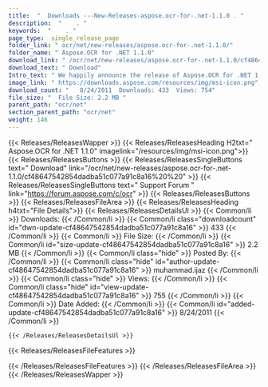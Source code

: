 ```yaml
---
title:  "  Downloads ---New-Releases-aspose.ocr-for-.net-1.1.0 . " 
description:  "    . " 
keywords:  "    . " 
page_type:  single_release_page
folder_link: " ocr/net/new-releases/aspose.ocr-for-.net-1.1.0/"
folder_name: " Aspose.OCR for .NET 1.1.0"
download_link: " /ocr/net/new-releases/aspose.ocr-for-.net-1.1.0/cf48647542854dadba51c077a91c8a16"
download_text: " Download"
Intro_text: " We happily announce the release of Aspose.OCR for .NET 1.1.0. This release intro..."
image_link: " https://downloads.aspose.com/resources/img/msi-icon.png"
download_count: "   8/24/2011  Downloads: 433  Views: 754"
file_size: "  File Size: 2.2 MB "
parent_path: "ocr/net"
section_parent_path: "ocr/net"
weight: 146 
---
```


{{< Releases/ReleasesWapper >}}
  {{< Releases/ReleasesHeading H2txt=" Aspose.OCR for .NET 1.1.0" imagelink="/resources/img/msi-icon.png">}}
  {{< Releases/ReleasesButtons >}}
    {{< Releases/ReleasesSingleButtons text=" Download" link="/ocr/net/new-releases/aspose.ocr-for-.net-1.1.0/cf48647542854dadba51c077a91c8a16%20%20" >}}
    {{< Releases/ReleasesSingleButtons text=" Support Forum " link="https://forum.aspose.com/c/ocr" >}}
  {{< Releases/ReleasesButtons >}}
  {{< Releases/ReleasesFileArea >}}
    {{< Releases/ReleasesHeading h4txt="File Details">}}
    {{< Releases/ReleasesDetailsUl >}}
            {{< Common/li  >}} Downloads: {{< /Common/li >}} 
      {{< Common/li class="downloadcount" id="dwn-update-cf48647542854dadba51c077a91c8a16" >}} 433 {{< /Common/li >}} 
      {{< Common/li  >}} File Size: {{< /Common/li >}} 
      {{< Common/li id="size-update-cf48647542854dadba51c077a91c8a16" >}} 2.2 MB {{< /Common/li >}} 
      {{< Common/li  class="hide" >}} Posted By: {{< /Common/li >}} 
      {{< Common/li class="hide" id="author-update-cf48647542854dadba51c077a91c8a16" >}} muhammad.ijaz {{< /Common/li >}} 
      {{< Common/li class="hide"  >}} Views: {{< /Common/li >}} 
      {{< Common/li class="hide" id="view-update-cf48647542854dadba51c077a91c8a16" >}} 755 {{< /Common/li >}} 
      {{< Common/li  >}} Date Added: {{< /Common/li >}} 
      {{< Common/li id="added-update-cf48647542854dadba51c077a91c8a16" >}} 8/24/2011 {{< /Common/li >}} 

    {{< /Releases/ReleasesDetailsUl >}}

  {{< Releases/ReleasesFileFeatures >}}
      
  {{< /Releases/ReleasesFileFeatures >}}
 {{< /Releases/ReleasesFileArea >}}
{{< /Releases/ReleasesWapper >}}


